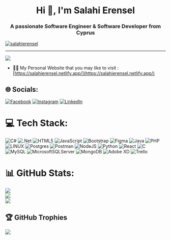 <h1 align="center">Hi 👋, I'm Salahi Erensel</h1>
<h3 align="center">A passionate Software Engineer & Software Developer from Cyprus</h3>

<p align="left"> <a href="https://github.com/ryo-ma/github-profile-trophy"><img src="https://github-profile-trophy.vercel.app/?username=salahierensel" alt="salahierensel" /></a> </p>

---
[![](https://visitcount.itsvg.in/api?id=salahierensel&icon=0&color=0)](https://visitcount.itsvg.in)

- 👨‍💻 My Personal Website that you may like to visit :  [https://salahierensel.netlify.app/](https://salahierensel.netlify.app/)

## 🌐 Socials:
[![Facebook](https://img.shields.io/badge/Facebook-%231877F2.svg?logo=Facebook&logoColor=white)](https://facebook.com/salahierensel07) [![Instagram](https://img.shields.io/badge/Instagram-%23E4405F.svg?logo=Instagram&logoColor=white)](https://instagram.com/salahierensel) [![LinkedIn](https://img.shields.io/badge/LinkedIn-%230077B5.svg?logo=linkedin&logoColor=white)](https://www.linkedin.com/in/salahi-erensel/) 

# 💻 Tech Stack:
![C#](https://img.shields.io/badge/c%23-%23239120.svg?style=for-the-badge&logo=c-sharp&logoColor=white) ![.Net](https://img.shields.io/badge/.NET-5C2D91?style=for-the-badge&logo=.net&logoColor=white) ![HTML5](https://img.shields.io/badge/html5-%23E34F26.svg?style=for-the-badge&logo=html5&logoColor=white) ![JavaScript](https://img.shields.io/badge/javascript-%23323330.svg?style=for-the-badge&logo=javascript&logoColor=%23F7DF1E)
![Bootstrap](https://img.shields.io/badge/bootstrap-%23563D7C.svg?style=for-the-badge&logo=bootstrap&logoColor=white) ![Figma](https://img.shields.io/badge/figma-%23F24E1E.svg?style=for-the-badge&logo=figma&logoColor=white) ![Java](https://img.shields.io/badge/java-%23ED8B00.svg?style=for-the-badge&logo=java&logoColor=white) 
![PHP](https://img.shields.io/badge/php-%23777BB4.svg?style=for-the-badge&logo=php&logoColor=white) ![LINUX](https://img.shields.io/badge/Linux-FCC624?style=for-the-badge&logo=linux&logoColor=black) ![Postgres](https://img.shields.io/badge/postgres-%23316192.svg?style=for-the-badge&logo=postgresql&logoColor=white) ![Postman](https://img.shields.io/badge/Postman-FF6C37?style=for-the-badge&logo=postman&logoColor=white) ![NodeJS](https://img.shields.io/badge/node.js-6DA55F?style=for-the-badge&logo=node.js&logoColor=white) ![Python](https://img.shields.io/badge/python-3670A0?style=for-the-badge&logo=python&logoColor=ffdd54) ![React](https://img.shields.io/badge/react-%2320232a.svg?style=for-the-badge&logo=react&logoColor=%2361DAFB) ![C](https://img.shields.io/badge/c-%2300599C.svg?style=for-the-badge&logo=c&logoColor=white) ![MySQL](https://img.shields.io/badge/mysql-%2300f.svg?style=for-the-badge&logo=mysql&logoColor=white) ![MicrosoftSQLServer](https://img.shields.io/badge/Microsoft%20SQL%20Sever-CC2927?style=for-the-badge&logo=microsoft%20sql%20server&logoColor=white) ![MongoDB](https://img.shields.io/badge/MongoDB-%234ea94b.svg?style=for-the-badge&logo=mongodb&logoColor=white) ![Adobe XD](https://img.shields.io/badge/Adobe%20XD-470137?style=for-the-badge&logo=Adobe%20XD&logoColor=#FF61F6) ![Trello](https://img.shields.io/badge/Trello-%23026AA7.svg?style=for-the-badge&logo=Trello&logoColor=white)
# 📊 GitHub Stats:
![](https://github-readme-stats.vercel.app/api?username=salahierensel&theme=dark&hide_border=false&include_all_commits=true&count_private=true)<br/>
![](https://github-readme-streak-stats.herokuapp.com/?user=salahierensel&theme=dark&hide_border=false)<br/>
![](https://github-readme-stats.vercel.app/api/top-langs/?username=salahierensel&theme=dark&hide_border=false&include_all_commits=true&count_private=true&layout=compact)

## 🏆 GitHub Trophies
![](https://github-profile-trophy.vercel.app/?username=salahierensel&theme=radical&no-frame=false&no-bg=true&margin-w=4)
